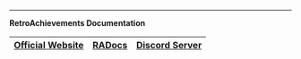 ---

**RetroAchievements Documentation**

| [Official Website](https://retroachievements.org/) | [RADocs](https://docs.retroachievements.org) | [Discord Server](https://discord.gg/dq2E4hE) |
| -------------------------------------------------- | -------------------------------------------- | -------------------------------------------- |
